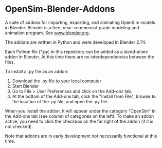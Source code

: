 # OpenSim-Blender-Addons
A suite of addons for importing, exporting, and animating OpenSim models in Blender.  Blender is a free, near-commercial-grade modeling and animation program.  See www.blender.org.

The addons are written in Python and were developed in Blender 2.74.

Each Python file (*.py) in this repository can be added as a stand-alone addon in Blender.  At this time there are no interdependencies between the files.

To install a .py file as an addon:
1. Download the .py file to your local computer
2. Start Blender
3. Go to File > User Preferences and click on the Add-ons tab.
4. At the bottom of the Add-ons tab, click the "Install from File", browse to the location of the .py file, and open the .py file.

When you install the addon, it will appear under the category "OpenSim" in the Add-ons tab (see column of categories on the left).  To make an addon active, you need to click the checkbox on the far right of the addon (if it is not checked).

Note that addons are in early development not necessarily functional at this time.
